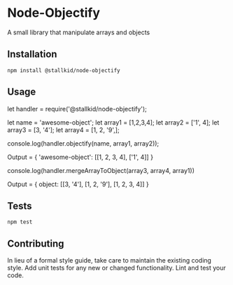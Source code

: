 Node-Objectify
=========

A small library that manipulate arrays and objects

## Installation

  `npm install @stallkid/node-objectify`

## Usage

  let handler = require('@stallkid/node-objectify');

let name = 'awesome-object';
let array1 = [1,2,3,4];
let array2 = ['1', 4];
let array3 = [3, '4'];
let array4 = [1, 2, '9',];

console.log(handler.objectify(name, array1, array2));

Output = { 'awesome-object': [[1, 2, 3, 4], ['1', 4]] }

console.log(handler.mergeArrayToObject(array3, array4, array1))

Output = { object: [[3, '4'], [1, 2, '9'], [1, 2, 3, 4]] }

## Tests

  `npm test`

## Contributing

In lieu of a formal style guide, take care to maintain the existing coding style. Add unit tests for any new or changed functionality. Lint and test your code.